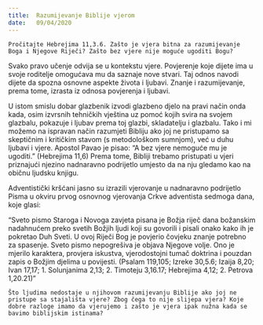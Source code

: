 ```yaml
---
title:  Razumijevanje Biblije vjerom
date:   09/04/2020
---
```


`Pročitajte Hebrejima 11,3.6. Zašto je vjera bitna za razumijevanje Boga i Njegove Riječi? Zašto bez vjere nije moguće ugoditi Bogu?`

Svako pravo učenje odvija se u kontekstu vjere. Povjerenje koje dijete ima u svoje roditelje omogućava mu da saznaje nove stvari. Taj odnos navodi dijete da spozna osnovne aspekte života i ljubavi. Znanje i razumijevanje, prema tome, izrasta iz odnosa povjerenja i ljubavi.

U istom smislu dobar glazbenik izvodi glazbeno djelo na pravi način onda kada, osim izvrsnih tehničkih vještina uz pomoć kojih svira na svojem glazbalu, pokazuje i ljubav prema toj glazbi, skladatelju i glazbalu. Tako i mi možemo na ispravan način razumjeti Bibliju ako joj ne pristupamo sa skeptičnim i kritičkim stavom (s metodološkom sumnjom), već u duhu ljubavi i vjere. Apostol Pavao je pisao: “A bez vjere nemoguće mu je ugoditi.” (Hebrejima 11,6) Prema tome, Bibliji trebamo pristupati u vjeri priznajući njezino nadnaravno podrijetlo umjesto da na nju gledamo kao na običnu ljudsku knjigu.

Adventistički kršćani jasno su izrazili vjerovanje u nadnaravno podrijetlo Pisma u okviru prvog osnovnog vjerovanja Crkve adventista sedmoga dana, koje glasi:

“Sveto pismo Staroga i Novoga zavjeta pisana je Božja riječ dana božanskim nadahnućem preko svetih Božjih ljudi koji su govorili i pisali onako kako ih je pokretao Duh Sveti. U ovoj Riječi Bog je povjerio čovjeku znanje potrebno za spasenje. Sveto pismo nepogrešiva je objava Njegove volje. Ono je mjerilo karaktera, provjera iskustva, vjerodostojni tumač doktrina i pouzdan zapis o Božjim djelima u povijesti. (Psalam 119,105; Izreke 30,5.6; Izaija 8,20; Ivan 17,17; 1. Solunjanima 2,13; 2. Timoteju 3,16.17; Hebrejima 4,12; 2. Petrova 1,20.21)”

`Što ljudima nedostaje u njihovom razumijevanju Biblije ako joj ne pristupe sa stajališta vjere? Zbog čega to nije slijepa vjera? Koje dobre razloge imamo da vjerujemo i zašto je vjera ipak nužna kada se bavimo biblijskim istinama?`
